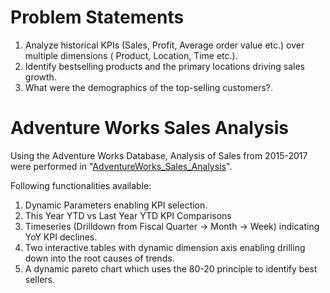 # Problem Statements
1.	Analyze historical KPIs (Sales, Profit,  Average order value etc.) over multiple dimensions ( Product, Location, Time etc.). 
2.	Identify bestselling products and the primary locations driving sales growth. 
3.	What were the demographics of the top-selling customers?. 


# Adventure Works Sales Analysis
Using the Adventure Works Database, Analysis of Sales from 2015-2017 were performed in "[AdventureWorks_Sales_Analysis](https://github.com/microsoft/powerbi-desktop-samples/blob/main/AdventureWorks%20Sales%20Sample/AdventureWorks%20Sales.xlsx)". 

Following functionalities available:

1. Dynamic Parameters enabling KPI selection.
2. This Year YTD vs Last Year YTD KPI Comparisons 
3. Timeseries (Drilldown from Fiscal Quarter -> Month -> Week) indicating YoY KPI declines.
4. Two interactive tables with dynamic dimension axis enabling drilling down into the root causes of trends.
5. A dynamic pareto chart which uses the 80-20 principle to identify best sellers.

